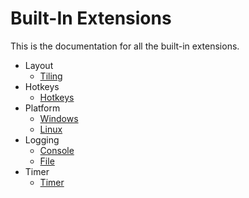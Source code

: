 # Built-In Extensions

This is the documentation for all the built-in extensions.

* Layout
    * [Tiling](layout_tiling.md)
* Hotkeys
    * [Hotkeys](hotkeys.md)
* Platform
    * [Windows](platform_windows.md)
    * [Linux](platform_x11.md)
* Logging
    * [Console](logging_console.md)
    * [File](logging_file.md)
* Timer
    * [Timer](timer.md)
